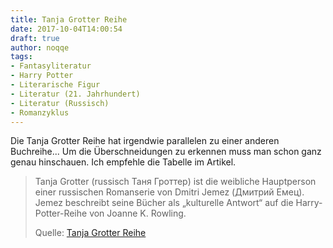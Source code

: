 ```yaml
---
title: Tanja Grotter Reihe
date: 2017-10-04T14:00:54
draft: true
author: noqqe
tags:
- Fantasyliteratur
- Harry Potter
- Literarische Figur
- Literatur (21. Jahrhundert)
- Literatur (Russisch)
- Romanzyklus
---
```


Die Tanja Grotter Reihe hat irgendwie parallelen zu einer anderen
Buchreihe... Um die Überschneidungen zu erkennen muss man schon ganz genau
hinschauen. Ich empfehle die Tabelle im Artikel.

> Tanja Grotter (russisch Таня Гроттер) ist die weibliche Hauptperson einer
> russischen Romanserie von Dmitri Jemez (Дмитрий Емец). Jemez beschreibt seine
> Bücher als „kulturelle Antwort“ auf die Harry-Potter-Reihe von Joanne K.
> Rowling.
>
> Quelle: [Tanja Grotter Reihe](https://de.wikipedia.org/wiki/Tanja-Grotter-Reihe)
